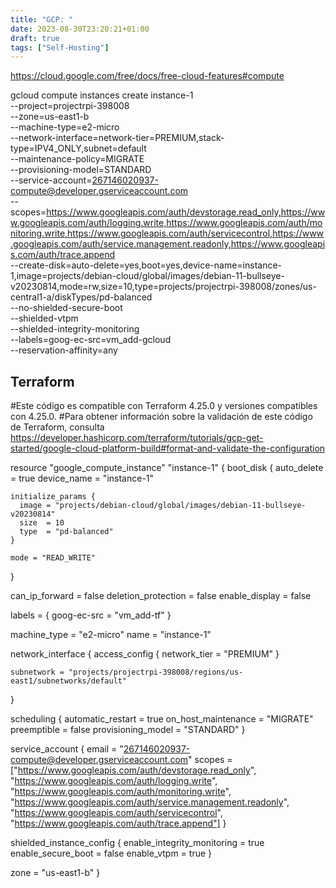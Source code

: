 ```yaml
---
title: "GCP: "
date: 2023-08-30T23:20:21+01:00
draft: true
tags: ["Self-Hosting"]
---
```



<https://cloud.google.com/free/docs/free-cloud-features#compute>


gcloud compute instances create instance-1 \
    --project=projectrpi-398008 \
    --zone=us-east1-b \
    --machine-type=e2-micro \
    --network-interface=network-tier=PREMIUM,stack-type=IPV4_ONLY,subnet=default \
    --maintenance-policy=MIGRATE \
    --provisioning-model=STANDARD \
    --service-account=267146020937-compute@developer.gserviceaccount.com \
    --scopes=https://www.googleapis.com/auth/devstorage.read_only,https://www.googleapis.com/auth/logging.write,https://www.googleapis.com/auth/monitoring.write,https://www.googleapis.com/auth/servicecontrol,https://www.googleapis.com/auth/service.management.readonly,https://www.googleapis.com/auth/trace.append \
    --create-disk=auto-delete=yes,boot=yes,device-name=instance-1,image=projects/debian-cloud/global/images/debian-11-bullseye-v20230814,mode=rw,size=10,type=projects/projectrpi-398008/zones/us-central1-a/diskTypes/pd-balanced \
    --no-shielded-secure-boot \
    --shielded-vtpm \
    --shielded-integrity-monitoring \
    --labels=goog-ec-src=vm_add-gcloud \
    --reservation-affinity=any


## Terraform

#Este código es compatible con Terraform 4.25.0 y versiones compatibles con 4.25.0.
#Para obtener información sobre la validación de este código de Terraform, consulta https://developer.hashicorp.com/terraform/tutorials/gcp-get-started/google-cloud-platform-build#format-and-validate-the-configuration

resource "google_compute_instance" "instance-1" {
  boot_disk {
    auto_delete = true
    device_name = "instance-1"

    initialize_params {
      image = "projects/debian-cloud/global/images/debian-11-bullseye-v20230814"
      size  = 10
      type  = "pd-balanced"
    }

    mode = "READ_WRITE"
  }

  can_ip_forward      = false
  deletion_protection = false
  enable_display      = false

  labels = {
    goog-ec-src = "vm_add-tf"
  }

  machine_type = "e2-micro"
  name         = "instance-1"

  network_interface {
    access_config {
      network_tier = "PREMIUM"
    }

    subnetwork = "projects/projectrpi-398008/regions/us-east1/subnetworks/default"
  }

  scheduling {
    automatic_restart   = true
    on_host_maintenance = "MIGRATE"
    preemptible         = false
    provisioning_model  = "STANDARD"
  }

  service_account {
    email  = "267146020937-compute@developer.gserviceaccount.com"
    scopes = ["https://www.googleapis.com/auth/devstorage.read_only", "https://www.googleapis.com/auth/logging.write", "https://www.googleapis.com/auth/monitoring.write", "https://www.googleapis.com/auth/service.management.readonly", "https://www.googleapis.com/auth/servicecontrol", "https://www.googleapis.com/auth/trace.append"]
  }

  shielded_instance_config {
    enable_integrity_monitoring = true
    enable_secure_boot          = false
    enable_vtpm                 = true
  }

  zone = "us-east1-b"
}
